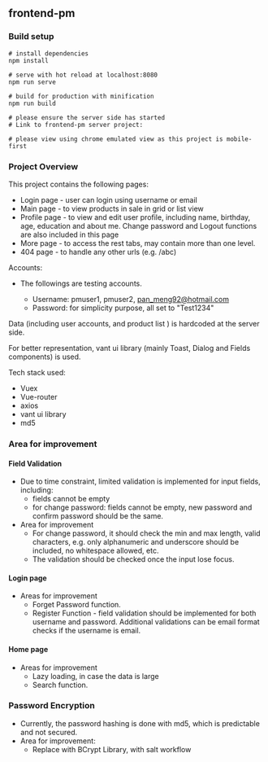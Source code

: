 ## frontend-pm

### Build setup
```
# install dependencies
npm install

# serve with hot reload at localhost:8080
npm run serve

# build for production with minification
npm run build

# please ensure the server side has started 
# Link to frontend-pm server project:

# please view using chrome emulated view as this project is mobile-first
```

### Project Overview

This project contains the following pages: 

- Login page - user can login using username or email
- Main page - to view products in sale in grid or list view
- Profile page - to view and edit user profile, including name, birthday, age, education and about me. Change password and Logout functions are also included in this page
- More page - to access the rest tabs, may contain more than one level. 
- 404 page - to handle any other urls (e.g. /abc)

Accounts: 

- The followings are testing accounts. 

  - Username: pmuser1, pmuser2, pan_meng92@hotmail.com
  - Password: for simplicity purpose, all set to "Test1234"

Data (including user accounts, and product list ) is hardcoded at the server side. 

For better representation, vant ui library (mainly Toast, Dialog and Fields components) is used. 

Tech stack used:
- Vuex
- Vue-router
- axios
- vant ui library
- md5

### Area for improvement

#### Field Validation

- Due to time constraint, limited validation is implemented for input fields, including:
  - fields cannot be empty
  - for change password: fields cannot be empty, new password and confirm password should be the same. 
- Area for improvement
  - For change password, it should check the min and max length, valid characters, e.g. only alphanumeric and underscore should be included, no whitespace allowed, etc. 
  - The validation should be checked once the input lose focus. 

#### Login page

- Areas for improvement
  - Forget Password function. 
  - Register Function - field validation should be implemented for both username and password. Additional validations can be email format checks if the username is email. 

#### Home page

- Areas for improvement
  - Lazy loading, in case the data is large
  - Search function. 

### Password Encryption

- Currently, the password hashing is done with md5, which is predictable and not secured. 
- Area for improvement: 
  - Replace with BCrypt Library, with salt workflow